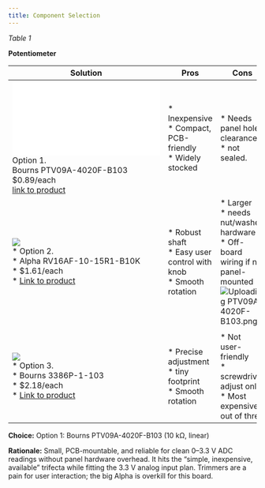 ```yaml
---
title: Component Selection
---
```


*Table 1*

**Potentiometer**

| **Solution**                                                                                                                                                                                      | **Pros**                                                                                                                                    | **Cons**                                                                                            |
| ------------------------------------------------------------------------------------------------------------------------------------------------------------------------------------------------- | ------------------------------------------------------------------------------------------------------------------------------------------- | --------------------------------------------------------------------------------------------------- |
| ![](Component-Selection.md)<br>Option 1.<br> Bourns PTV09A-4020F-B103<br>$0.89/each<br>[link to product](https://www.digikey.com/en/products/detail/bourns-inc/PTV09A-4020F-B103/3534181)                 | \* Inexpensive<br>\* Compact, PCB-friendly<br>\* Widely stocked                                               | \* Needs panel hole clearance<br>\* not sealed. |
| ![](image3.png)<br>\* Option 2. <br>\* Alpha RV16AF-10-15R1-B10K <br>\* $1.61/each <br>\* [Link to product](https://www.mouser.com/ProductDetail/Alpha-Taiwan/RV16AF-10-15R1-B10K-3LA?qs=MLItCLRbWsxJ6oCJ2%252BBnKw%3D%3D&srsltid=AfmBOoozW9MBl4MJSFmP1FooUcpK-M39N7zomQ4_D5To7BlC04olpZne) | \* Robust shaft <br>\* Easy user control with knob <br> \* Smooth rotation | * Larger <br>\* needs nut/washer hardware <br>\* Off-board wiring if not panel-mounted                          ![Uploading PTV09A-4020F-B103.png…]()
                            |
| ![](image3.png)<br>\* Option 3. <br>\* Bourns 3386P-1-103 <br>\* $2.18/each <br>\* [Link to product](https://www.digikey.com/en/products/detail/bourns-inc/3386P-1-103/86787) | \* Precise adjustment <br>\* tiny footprint <br> \* Smooth rotation | * Not user-friendly <br>\* screwdriver adjust only <br>\* Most expensive out of three   |

**Choice:** Option 1: Bourns PTV09A-4020F-B103 (10 kΩ, linear)

**Rationale:** Small, PCB-mountable, and reliable for clean 0–3.3 V ADC readings without panel hardware overhead. It hits the “simple, inexpensive, available” trifecta while fitting the 3.3 V analog input plan. Trimmers are a pain for user interaction; the big Alpha is overkill for this board.

